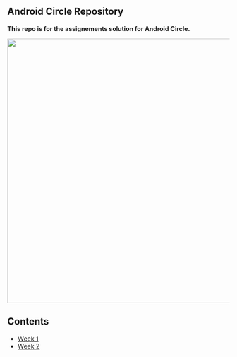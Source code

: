 ## Android Circle Repository

**This repo is for the assignements solution for Android Circle.** 

 
 <p align="center">
 <img src="https://user-images.githubusercontent.com/105871085/193676968-3e250b8c-10f3-463a-8f0e-d089a648083b.png" width="600" height="600">
 </p>


 ## Contents
 - [Week 1](https://github.com/CATReloaded/Android-Cricle-Tasks/tree/master/Weeks/Week%201)
 - [Week 2]()
